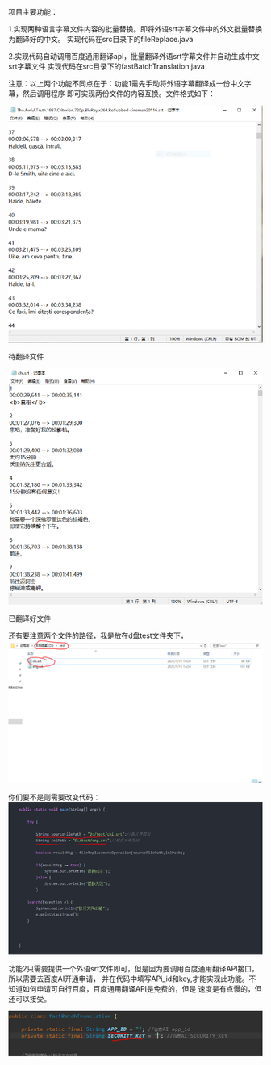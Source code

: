 项目主要功能：

1.实现两种语言字幕文件内容的批量替换。即将外语srt字幕文件中的外文批量替换为翻译好的中文。
  实现代码在src目录下的fileReplace.java
  

2.实现代码自动调用百度通用翻译api，批量翻译外语srt字幕文件并自动生成中文srt字幕文件
 实现代码在src目录下的fastBatchTranslation.java
 
注意：以上两个功能不同点在于：功能1需先手动将外语字幕翻译成一份中文字幕，然后调用程序
即可实现两份文件的内容互换。文件格式如下：

![image](https://github.com/JackLiDi/Java-/blob/main/img/1.PNG)

待翻译文件

![image](https://github.com/JackLiDi/Java-/blob/main/img/2.PNG)

已翻译好文件

还有要注意两个文件的路径，我是放在d盘test文件夹下，
![image](https://github.com/JackLiDi/Java-/blob/main/img/3.PNG)

你们要不是则需要改变代码：
![image](https://github.com/JackLiDi/Java-/blob/main/img/4.PNG)

功能2只需要提供一个外语srt文件即可，但是因为要调用百度通用翻译API接口，所以需要去百度AI开通申请，
并在代码中填写APi_id和key,才能实现此功能。不知道如何申请可自行百度，百度通用翻译API是免费的，但是
速度是有点慢的，但还可以接受。

![image](https://github.com/JackLiDi/Java-/blob/main/img/5.PNG)


